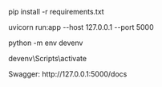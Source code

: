 <p>pip install -r requirements.txt</p>

<p>uvicorn run:app --host 127.0.0.1 --port 5000</p>

<p>python -m env devenv</p>
<p>devenv\Scripts\activate</p>

<p>Swagger: http://127.0.0.1:5000/docs</p>